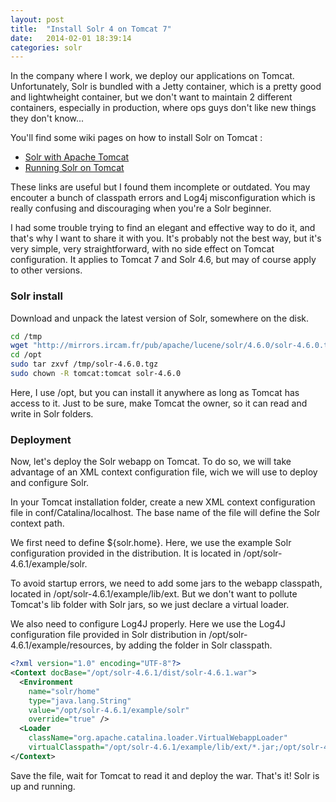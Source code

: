 ```yaml
---
layout: post
title:  "Install Solr 4 on Tomcat 7"
date:   2014-02-01 18:39:14
categories: solr
---
```



In the company where I work, we deploy our applications on Tomcat. Unfortunately, Solr is bundled with a Jetty container, which is a pretty good and lightwheight container, but we don't want to maintain 2 different containers, especially in production, where ops guys don't like new things they don't know...

You'll find some wiki pages on how to install Solr on Tomcat :

* [Solr with Apache Tomcat](http://wiki.apache.org/solr/SolrTomcat)
* [Running Solr on Tomcat](https://cwiki.apache.org/confluence/display/solr/Running+Solr+on+Tomcat)

These links are useful but I found them incomplete or outdated. You may encouter a bunch of classpath errors and Log4j misconfiguration which is really confusing and discouraging when you're a Solr beginner.

I had some trouble trying to find an elegant and effective way to do it, and that's why I want to share it with you. It's probably not the best way, but it's very simple, very straightforward, with no side effect on Tomcat configuration.
It applies to Tomcat 7 and Solr 4.6, but may of course apply to other versions.


### Solr install

Download and unpack the latest version of Solr, somewhere on the disk.

```bash
cd /tmp
wget "http://mirrors.ircam.fr/pub/apache/lucene/solr/4.6.0/solr-4.6.0.tgz"
cd /opt
sudo tar zxvf /tmp/solr-4.6.0.tgz
sudo chown -R tomcat:tomcat solr-4.6.0
```

Here, I use /opt, but you can install it anywhere as long as Tomcat has access to it. Just to be sure, make Tomcat the owner, so it can read and write in Solr folders.


### Deployment

Now, let's deploy the Solr webapp on Tomcat. To do so, we will take advantage of an XML context configuration file, wich we will use to deploy and configure Solr.

In your Tomcat installation folder, create a new XML context configuration file in conf/Catalina/localhost. The base name of the file will define the Solr context path.

We first need to define ${solr.home}. Here, we use the example Solr configuration provided in the distribution. It is located in /opt/solr-4.6.1/example/solr.

To avoid startup errors, we need to add some jars to the webapp classpath, located in /opt/solr-4.6.1/example/lib/ext. But we don't want to pollute Tomcat's lib folder with Solr jars, so we just declare a virtual loader.

We also need to configure Log4J properly. Here we use the Log4J configuration file provided in Solr distribution in /opt/solr-4.6.1/example/resources, by adding the folder in Solr classpath.

```xml
<?xml version="1.0" encoding="UTF-8"?>
<Context docBase="/opt/solr-4.6.1/dist/solr-4.6.1.war">
  <Environment
    name="solr/home"
    type="java.lang.String"
    value="/opt/solr-4.6.1/example/solr"
    override="true" />
  <Loader
    className="org.apache.catalina.loader.VirtualWebappLoader"
    virtualClasspath="/opt/solr-4.6.1/example/lib/ext/*.jar;/opt/solr-4.6.1/example/resources/" />
</Context>
```

Save the file, wait for Tomcat to read it and deploy the war. That's it! Solr is up and running.

